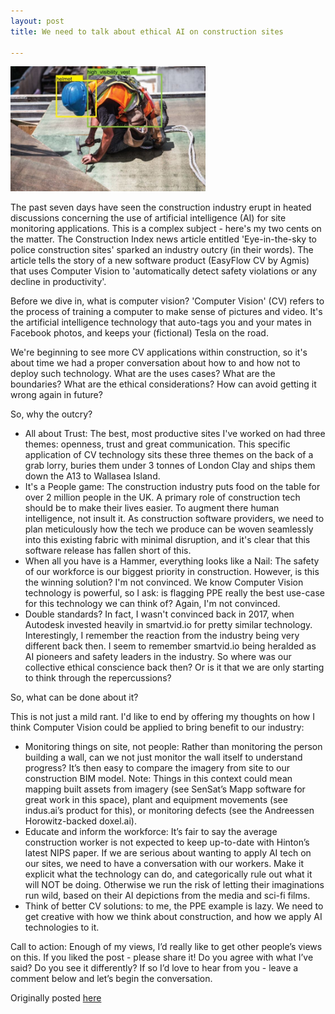 ```yaml
---
layout: post
title: We need to talk about ethical AI on construction sites

---
```


<div class="img-div" markdown="0">
<img src="/images/ai.jpeg" height="200" />
</div>


The past seven days have seen the construction industry erupt in heated discussions concerning the use of artificial intelligence (AI) for site monitoring applications. This is a complex subject - here's my two cents on the matter.
The Construction Index news article entitled 'Eye-in-the-sky to police construction sites' sparked an industry outcry (in their words). The article tells the story of a new software product (EasyFlow CV by Agmis) that uses Computer Vision to 'automatically detect safety violations or any decline in productivity'.

Before we dive in, what is computer vision?
'Computer Vision' (CV) refers to the process of training a computer to make sense of pictures and video. It's the artificial intelligence technology that auto-tags you and your mates in Facebook photos, and keeps your (fictional) Tesla on the road.

We're beginning to see more CV applications within construction, so it's about time we had a proper conversation about how to and how not to deploy such technology. What are the uses cases? What are the boundaries? What are the ethical considerations? How can avoid getting it wrong again in future?

So, why the outcry?
  * All about Trust: The best, most productive sites I've worked on had three themes: openness, trust and great communication. This specific application of CV technology sits these three themes on the back of a grab lorry, buries them under 3 tonnes of London Clay and ships them down the A13 to Wallasea Island.
  * It's a People game: The construction industry puts food on the table for over 2 million people in the UK. A primary role of construction tech should be to make their lives easier. To augment there human intelligence, not insult it. As construction software providers, we need to plan meticulously how the tech we produce can be woven seamlessly into this existing fabric with minimal disruption, and it's clear that this software release has fallen short of this.
  * When all you have is a Hammer, everything looks like a Nail: The safety of our workforce is our biggest priority in construction. However, is this the winning solution? I'm not convinced. We know Computer Vision technology is powerful, so I ask: is flagging PPE really the best use-case for this technology we can think of? Again, I'm not convinced.
  * Double standards? In fact, I wasn't convinced back in 2017, when Autodesk invested heavily in smartvid.io for pretty similar technology. Interestingly, I remember the reaction from the industry being very different back then. I seem to remember smartvid.io being heralded as AI pioneers and safety leaders in the industry. So where was our collective ethical conscience back then? Or is it that we are only starting to think through the repercussions?

So, what can be done about it?

This is not just a mild rant. I'd like to end by offering my thoughts on how I think Computer Vision could be applied to bring benefit to our industry:

  * Monitoring things on site, not people: Rather than monitoring the person building a wall, can we not just monitor the wall itself to understand progress? It’s then easy to compare the imagery from site to our construction BIM model. Note: Things in this context could mean mapping built assets from imagery (see SenSat’s Mapp software for great work in this space), plant and equipment movements (see indus.ai’s product for this), or monitoring defects (see the Andreessen Horowitz-backed doxel.ai).
  * Educate and inform the workforce: It’s fair to say the average construction worker is not expected to keep up-to-date with Hinton’s latest NIPS paper. If we are serious about wanting to apply AI tech on our sites, we need to have a conversation with our workers. Make it explicit what the technology can do, and categorically rule out what it will NOT be doing. Otherwise we run the risk of letting their imaginations run wild, based on their AI depictions from the media and sci-fi films. 
  * Think of better CV solutions: to me, the PPE example is lazy. We need to get creative with how we think about construction, and how we apply AI technologies to it. 

Call to action: 
Enough of my views, I’d really like to get other people’s views on this. If you liked the post - please share it! Do you agree with what I’ve said? Do you see it differently? If so I’d love to hear from you - leave a comment below and let’s begin the conversation. 

Originally posted [here](https://www.linkedin.com/pulse/we-need-talk-ethical-computer-vision-construction-will-needham-mciob/) 